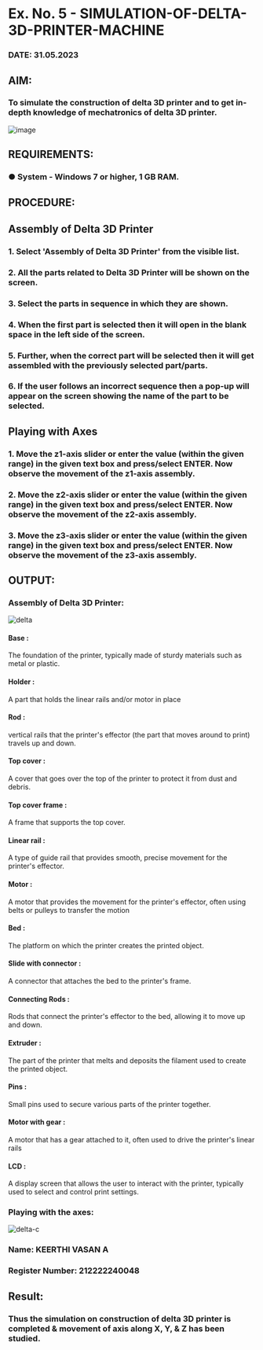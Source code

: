 # Ex. No. 5 - SIMULATION-OF-DELTA-3D-PRINTER-MACHINE

### DATE: 31.05.2023 
## AIM:
### To simulate the construction of delta 3D printer and to get in-depth knowledge of mechatronics of delta 3D printer.

![image](https://github.com/Sellakumar1987/Ex.-No.-5---SIMULATION-OF-DELTA-3D-PRINTER-MACHINE/assets/113594316/c784471e-098f-456d-9c1b-e9f0ce56cc9b)

## REQUIREMENTS:
### ●	System - Windows 7 or higher, 1 GB RAM.

## PROCEDURE:

## Assembly of Delta 3D Printer
### 1.	Select 'Assembly of Delta 3D Printer' from the visible list.
### 2.	All the parts related to Delta 3D Printer will be shown on the screen.
### 3.	Select the parts in sequence in which they are shown.
### 4.	When the first part is selected then it will open in the blank space in the left side of the screen.
### 5.	Further, when the correct part will be selected then it will get assembled with the previously selected part/parts.
### 6.	If the user follows an incorrect sequence then a pop-up will appear on the screen showing the name of the part to be selected.

## Playing with Axes
### 1.	Move the z1-axis slider or enter the value (within the given range) in the given text box and press/select ENTER. Now observe the movement of the z1-axis assembly.
### 2.	Move the z2-axis slider or enter the value (within the given range) in the given text box and press/select ENTER. Now observe the movement of the z2-axis assembly.
### 3.	Move the z3-axis slider or enter the value (within the given range) in the given text box and press/select ENTER. Now observe the movement of the z3-axis assembly.

## OUTPUT:
### Assembly of Delta 3D Printer:
![delta](https://github.com/LATHIKESHWARAN/Ex.-No.-5---SIMULATION-OF-DELTA-3D-PRINTER-MACHINE/assets/119393556/f56b1074-1bb0-43f2-afac-6a0a67a7dbd6)
#### Base :
The foundation of the printer, typically made of sturdy materials such as metal or plastic.
#### Holder :
A part that holds the linear rails and/or motor in place
#### Rod :
vertical rails that the printer's effector (the part that moves around to print) travels up and down.
#### Top cover :
A cover that goes over the top of the printer to protect it from dust and debris.
#### Top cover frame :
A frame that supports the top cover.
#### Linear rail :
A type of guide rail that provides smooth, precise movement for the printer's effector.
#### Motor :
A motor that provides the movement for the printer's effector, often using belts or pulleys to transfer the motion
#### Bed :
The platform on which the printer creates the printed object.
#### Slide with connector :
A connector that attaches the bed to the printer's frame.
#### Connecting Rods :
Rods that connect the printer's effector to the bed, allowing it to move up and down.
#### Extruder :
The part of the printer that melts and deposits the filament used to create the printed object.
#### Pins :
Small pins used to secure various parts of the printer together.
#### Motor with gear :
A motor that has a gear attached to it, often used to drive the printer's linear rails
#### LCD : 
A display screen that allows the user to interact with the printer, typically used to select and control print settings.

### Playing with the axes:
![delta-c](https://github.com/LATHIKESHWARAN/Ex.-No.-5---SIMULATION-OF-DELTA-3D-PRINTER-MACHINE/assets/119393556/4bc308b7-fad4-4038-84a6-0fbbf3c8a6ed)

### Name: KEERTHI VASAN A
### Register Number: 212222240048
## Result: 
### Thus the simulation on construction of delta 3D printer is completed & movement of axis along X, Y, & Z has been studied.
